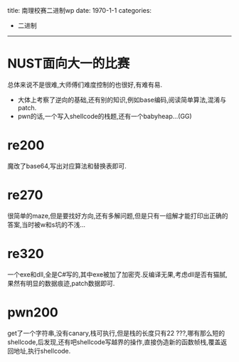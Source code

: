 title: 南理校赛二进制wp
date: 1970-1-1
categories:
- 二进制
---

# NUST面向大一的比赛 #

总体来说不是很难,大师傅们难度控制的也很好,有难有易.
- 大体上考察了逆向的基础,还有别的知识,例如base编码,阅读简单算法,混淆与patch.
- pwn的话,一个写入shellcode的栈题,还有一个babyheap...(GG)

# re200 #
魔改了base64,写出对应算法和替换表即可.

# re270 #
很简单的maze,但是要找好方向,还有多解问题,但是只有一组解才能打印出正确的答案,当时被w和s坑的不浅...
# re320 #

一个exe和dll,全是C#写的,其中exe被加了加密壳.反编译无果,考虑dll是否有猫腻,果然有明显的数据痕迹,patch数据即可.

# pwn200 #

get了一个字符串,没有canary,栈可执行,但是栈的长度只有22 ???,哪有那么短的shellcode,后发现,还有吧shellcode写越界的操作,直接伪造新的函数帧栈,覆盖返回地址,执行shellcode.